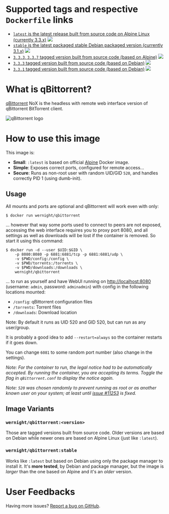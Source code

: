 Supported tags and respective `Dockerfile` links
================================================

  * [`latest` is the latest release built from source code on Alpine Linux (currently 3.3.x)](https://github.com/wernight/docker-qbittorrent/blob/master/Dockerfile) [![](https://images.microbadger.com/badges/image/wernight/qbittorrent.svg)](http://microbadger.com/images/wernight/qbittorrent "Get your own image badge on microbadger.com")
  * [`stable` is the latest packaged stable Debian packaged version (currently 3.1.x)](https://github.com/wernight/docker-qbittorrent/blob/stable/Dockerfile) [![](https://images.microbadger.com/badges/image/wernight/qbittorrent:stable.svg)](http://microbadger.com/images/wernight/qbittorrent "Get your own image badge on microbadger.com")
  * [`3`, `3.3`, `3.3.7` tagged version built from source code (based on Alpine)](https://github.com/wernight/docker-qbittorrent/blob/v3.3.7/Dockerfile) [![](https://images.microbadger.com/badges/image/wernight/qbittorrent:3.3.7.svg)](http://microbadger.com/images/wernight/qbittorrent "Get your own image badge on microbadger.com")
  * [`3.3.3` tagged version built from source code (based on Debian)](https://github.com/wernight/docker-qbittorrent/blob/v3.3.3/Dockerfile) [![](https://images.microbadger.com/badges/image/wernight/qbittorrent:3.3.3.svg)](http://microbadger.com/images/wernight/qbittorrent "Get your own image badge on microbadger.com")
  * [`3.3.1` tagged version built from source code (based on Debian)](https://github.com/wernight/docker-qbittorrent/blob/v3.3.1/Dockerfile) [![](https://images.microbadger.com/badges/image/wernight/qbittorrent:3.3.1.svg)](http://microbadger.com/images/wernight/qbittorrent "Get your own image badge on microbadger.com")


What is qBittorrent?
====================

[qBittorrent](http://www.qbittorrent.org/) NoX is the headless with remote web interface version of qBittorrent BitTorrent client.

![qBittorrent logo](https://github.com/wernight/docker-qbittorrent/blob/master/docs/qbittorrent-logo.png?raw=true)


How to use this image
=====================

This image is:

  * **Small**: `:latest` is based on official [Alpine](https://registry.hub.docker.com/_/alpine/) Docker image.
  * **Simple**: Exposes correct ports, configured for remote access...
  * **Secure**: Runs as non-root user with random UID/GID `520`, and handles correctly PID 1 (using dumb-init).

Usage
-----

All mounts and ports are optional and qBittorrent will work even with only:

    $ docker run wernight/qbittorrent

... however that way some ports used to connect to peers are not exposed, accessing the
web interface requires you to proxy port 8080, and all settings as well as downloads will
be lost if the container is removed. So start it using this command:

	$ docker run -d --user $UID:$GID \
		-p 8080:8080 -p 6881:6881/tcp -p 6881:6881/udp \
		-v $PWD/config:/config \
		-v $PWD/torrents:/torrents \
		-v $PWD/downloads:/downloads \
		wernight/qbittorrent

... to run as yourself and have WebUI running on [http://localhost:8080](http://localhost:8080)
(username: `admin`, password: `adminadmin`) with config in the following locations mounted:

  * `/config`: qBittorrent configuration files
  * `/torrents`: Torrent files
  * `/downloads`: Download location

Note: By default it runs as UID 520 and GID 520, but can run as any user/group.

It is probably a good idea to add `--restart=always` so the container restarts if it goes down.

You can change `6081` to some random  port number (also change in the settings).

_Note: For the container to run, the legal notice had to be automatically accepted. By running the container, you are accepting its terms. Toggle the flag in `qBittorrent.conf` to display the notice again._

_Note: `520` was chosen randomly to prevent running as root or as another known user on your system; at least until [issue #11253](https://github.com/docker/docker/pull/11253) is fixed._

Image Variants
--------------

### `wernight/qbittorrent:<version>`

Those are tagged versions built from source code. Older versions are based on Debian while newer ones are based on Alpine Linux (just like `:latest`).

### `wernight/qbittorrent:stable`

Works like `:latest` but based on Debian using only the package manager to install it. It's **more tested**, by Debian and package manager, but the image is *larger* than the one based on Alpine and it's an *older* version.


User Feedbacks
==============

Having more issues? [Report a bug on GitHub](https://github.com/wernight/docker-qbittorrent/issues).
